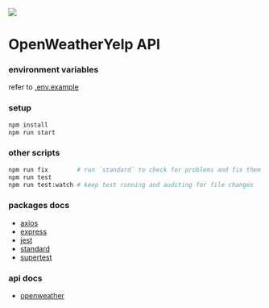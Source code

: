 ![](https://github.com/bernardini687/owy_api/workflows/CI/badge.svg)

# OpenWeatherYelp API

### environment variables

refer to [.env.example](.env.example)

### setup

```sh
npm install
npm run start
```

### other scripts

```sh
npm run fix        # run `standard` to check for problems and fix them if found
npm run test
npm run test:watch # keep test running and auditing for file changes
```

### packages docs

- [axios](https://github.com/axios/axios#example)
- [express](https://expressjs.com/en/4x/api.html)
- [jest](https://jestjs.io/docs/en/getting-started.html)
- [standard](https://standardjs.com/)
- [supertest](https://github.com/visionmedia/supertest)

### api docs

- [openweather](https://openweathermap.org/api)
